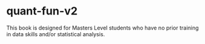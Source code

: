 # quant-fun-v2

This book is designed for Masters Level students who have no prior training in data skills and/or statistical analysis.